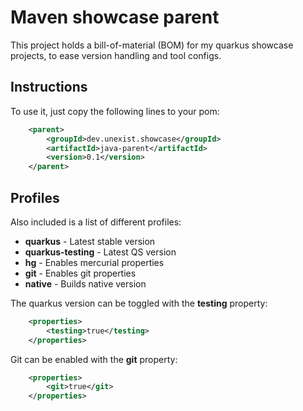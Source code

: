 Maven showcase parent
====
This project holds a bill-of-material (BOM) for my quarkus showcase projects, to ease
version handling and tool configs.

Instructions
----
To use it, just copy the following lines to your pom:

```xml
    <parent>
        <groupId>dev.unexist.showcase</groupId>
        <artifactId>java-parent</artifactId>
        <version>0.1</version>
    </parent>
```

Profiles
----
Also included is a list of different profiles:

- **quarkus** - Latest stable version
- **quarkus-testing** - Latest QS version
- **hg** - Enables mercurial properties
- **git** - Enables git properties
- **native** - Builds native version

The quarkus version can be toggled with the **testing** property:

```xml
    <properties>
        <testing>true</testing>
    </properties>
```

Git can be enabled with the **git** property:

```xml
    <properties>
        <git>true</git>
    </properties>
```
